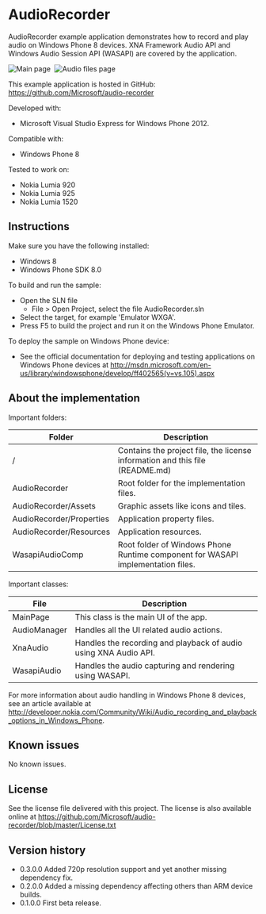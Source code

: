 AudioRecorder
=============

AudioRecorder example application demonstrates how to record and play audio on
Windows Phone 8 devices. XNA Framework Audio API and Windows Audio Session API
(WASAPI) are covered by the application. 

![Main page](/doc/audio_recorder_main_page_small.png?raw=true)&nbsp;
![Audio files page](/doc/audio_recorder_files_page_small.png?raw=true)

This example application is hosted in GitHub:
https://github.com/Microsoft/audio-recorder

Developed with:

 * Microsoft Visual Studio Express for Windows Phone 2012.

Compatible with:

 * Windows Phone 8

Tested to work on:

 * Nokia Lumia 920 
 * Nokia Lumia 925
 * Nokia Lumia 1520 


Instructions
------------

Make sure you have the following installed:

 * Windows 8
 * Windows Phone SDK 8.0

To build and run the sample:

 * Open the SLN file
   * File > Open Project, select the file AudioRecorder.sln
 * Select the target, for example 'Emulator WXGA'.
 * Press F5 to build the project and run it on the Windows Phone Emulator.

To deploy the sample on Windows Phone device:
 * See the official documentation for deploying and testing applications on
   Windows Phone devices at http://msdn.microsoft.com/en-us/library/windowsphone/develop/ff402565(v=vs.105).aspx


About the implementation
------------------------

Important folders:

| Folder | Description |
| ------ | ----------- |
| / | Contains the project file, the license information and this file (README.md) |
| AudioRecorder | Root folder for the implementation files. |
| AudioRecorder/Assets | Graphic assets like icons and tiles. |
| AudioRecorder/Properties | Application property files. |
| AudioRecorder/Resources | Application resources. |
| WasapiAudioComp | Root folder of Windows Phone Runtime component for WASAPI implementation files. |


Important classes:

| File | Description |
| ---- | ----------- |
| MainPage | This class is the main UI of the app. |
| AudioManager | Handles all the UI related audio actions. |
| XnaAudio | Handles the recording and playback of audio using XNA Audio API. |
| WasapiAudio | Handles the audio capturing and rendering using WASAPI. |


For more information about audio handling in Windows Phone 8 devices, see an
article available at http://developer.nokia.com/Community/Wiki/Audio_recording_and_playback_options_in_Windows_Phone.


Known issues
------------

No known issues.


License
-------

See the license file delivered with this project.
The license is also available online at
https://github.com/Microsoft/audio-recorder/blob/master/License.txt


Version history
---------------

 * 0.3.0.0 Added 720p resolution support and yet another missing dependency fix.
 * 0.2.0.0 Added a missing dependency affecting others than ARM device builds.
 * 0.1.0.0 First beta release.
